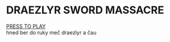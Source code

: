# DRAEZLYR SWORD MASSACRE
[PRESS TO PLAY](https://deesdav.github.io/draezlyr/)
<br>
hned ber do ruky meč draezlyr a čau
